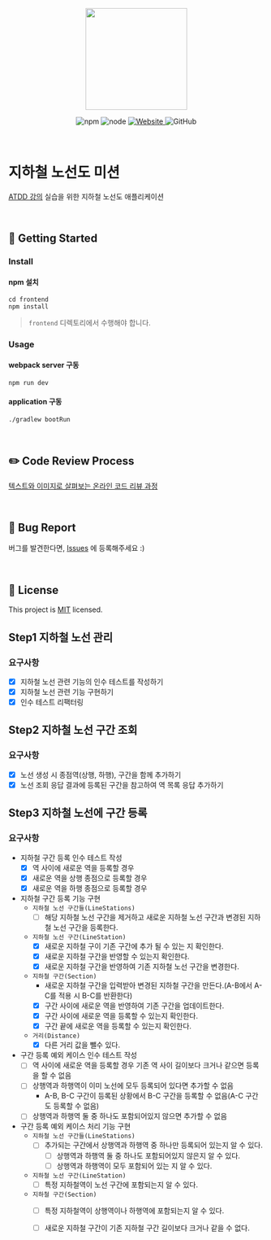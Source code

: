 <p align="center">
    <img width="200px;" src="https://raw.githubusercontent.com/woowacourse/atdd-subway-admin-frontend/master/images/main_logo.png"/>
</p>
<p align="center">
  <img alt="npm" src="https://img.shields.io/badge/npm-%3E%3D%205.5.0-blue">
  <img alt="node" src="https://img.shields.io/badge/node-%3E%3D%209.3.0-blue">
  <a href="https://edu.nextstep.camp/c/R89PYi5H" alt="nextstep atdd">
    <img alt="Website" src="https://img.shields.io/website?url=https%3A%2F%2Fedu.nextstep.camp%2Fc%2FR89PYi5H">
  </a>
  <img alt="GitHub" src="https://img.shields.io/github/license/next-step/atdd-subway-admin">
</p>

<br>

# 지하철 노선도 미션
[ATDD 강의](https://edu.nextstep.camp/c/R89PYi5H) 실습을 위한 지하철 노선도 애플리케이션

<br>

## 🚀 Getting Started

### Install
#### npm 설치
```
cd frontend
npm install
```
> `frontend` 디렉토리에서 수행해야 합니다.

### Usage
#### webpack server 구동
```
npm run dev
```
#### application 구동
```
./gradlew bootRun
```
<br>

## ✏️ Code Review Process
[텍스트와 이미지로 살펴보는 온라인 코드 리뷰 과정](https://github.com/next-step/nextstep-docs/tree/master/codereview)

<br>

## 🐞 Bug Report

버그를 발견한다면, [Issues](https://github.com/next-step/atdd-subway-admin/issues) 에 등록해주세요 :)

<br>

## 📝 License

This project is [MIT](https://github.com/next-step/atdd-subway-admin/blob/master/LICENSE.md) licensed.

## Step1 지하철 노선 관리 

### 요구사항
- [X] 지하철 노선 관련 기능의 인수 테스트를 작성하기
- [X] 지하철 노선 관련 기능 구현하기
- [X] 인수 테스트 리팩터링

## Step2 지하철 노선 구간 조회

### 요구사항
- [X] 노선 생성 시 종점역(상행, 하행), 구간을 함께 추가하기
- [X] 노선 조회 응답 결과에 등록된 구간을 참고하여 역 목록 응답 추가하기

## Step3 지하철 노선에 구간 등록

### 요구사항
- 지하철 구간 등록 인수 테스트 작성
    - [X] 역 사이에 새로운 역을 등록할 경우
    - [X] 새로운 역을 상행 종점으로 등록할 경우
    - [X] 새로운 역을 하행 종점으로 등록할 경우
    
- 지하철 구간 등록 기능 구현
    - `지하철 노선 구간들(LineStations)`
        - [ ] 해당 지하철 노선 구간을 제거하고 새로운 지하철 노선 구간과 변경된 지하철 노선 구간을 등록한다.
    - `지하철 노선 구간(LineStation)`
        - [X] 새로운 지하철 구이 기존 구간에 추가 될 수 있는 지 확인한다.
        - [X] 새로운 지하철 구간을 반영할 수 있는지 확인한다.
        - [X] 새로운 지하철 구간을 반영하여 기존 지하철 노선 구간을 변경한다.
    - `지하철 구간(Section)`
        - 새로운 지하철 구간을 입력받아 변경된 지하철 구간을 만든다.(A-B에서 A-C를 적용 시 B-C를 반환한다)
        - [X] 구간 사이에 새로운 역을 반영하여 기존 구간을 업데이트한다.
        - [X] 구간 사이에 새로운 역을 등록할 수 있는지 확인한다.
        - [X] 구간 끝에 새로운 역을 등록할 수 있는지 확인한다.
    - `거리(Distance)`
        - [X] 다른 거리 값을 뺄수 있다.
    
- 구간 등록 예외 케이스 인수 테스트 작성
    - [ ] 역 사이에 새로운 역을 등록할 경우 기존 역 사이 길이보다 크거나 같으면 등록을 할 수 없음
    - [ ] 상행역과 하행역이 이미 노선에 모두 등록되어 있다면 추가할 수 없음
        -  A-B, B-C 구간이 등록된 상황에서 B-C 구간을 등록할 수 없음(A-C 구간도 등록할 수 없음)
    - [ ] 상행역과 하행역 둘 중 하나도 포함되어있지 않으면 추가할 수 없음
    
- 구간 등록 예외 케이스 처리 기능 구현
    - `지하철 노선 구간들(LineStations)`
        - [ ] 추가되는 구간에서 상행역과 하행역 중 하나만 등록되어 있는지 알 수 있다.
            - [ ] 상행역과 하행역 둘 중 하나도 포함되어있지 않은지 알 수 있다. 
            - [ ] 상행역과 하행역이 모두 포함되어 있는 지 알 수 있다. 
    - `지하철 노선 구간(LineStation)`
        - [ ] 특정 지하철역이 노선 구간에 포함되는지 알 수 있다.
    - `지하철 구간(Section)`
        - [ ] 특정 지하철역이 상행역이나 하행역에 포함되는지 알 수 있다. 
        - [ ] 새로운 지하철 구간이 기존 지하철 구간 길이보다 크거나 같을 수 없다.
             
    
